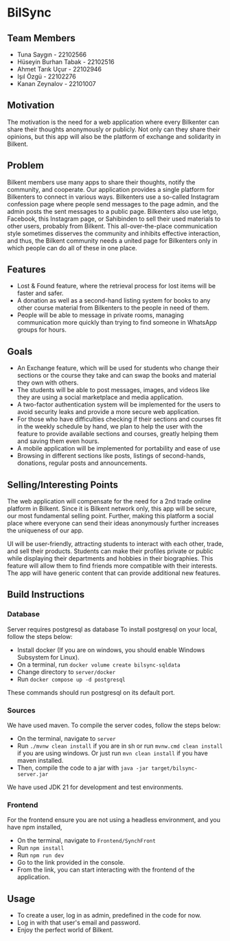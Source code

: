 # BilSync

## Team Members

- Tuna Saygın - 22102566
- Hüseyin Burhan Tabak - 22102516
- Ahmet Tarık Uçur - 22102946
- Işıl Özgü - 22102276
- Kanan Zeynalov - 22101007

## Motivation

The motivation is the need for a web application where every Bilkenter can share their thoughts anonymously or publicly.
Not only can they share their opinions, but this app will also be the platform of exchange and solidarity in Bilkent.

## Problem

Bilkent members use many apps to share their thoughts, notify the community, and cooperate.
Our application provides a single platform for Bilkenters to connect in various ways.
Bilkenters use a so-called Instagram confession page where people send messages to the page admin, and the admin posts
the sent messages to a public page.
Bilkenters also use letgo, Facebook, this Instagram page, or Sahibinden to sell their used materials to other users,
probably from Bilkent.
This all-over-the-place communication style sometimes disserves the community and inhibits effective interaction, and
thus, the Bilkent community needs a united page for Bilkenters only in which people can do all of these in one place.

## Features

- Lost & Found feature, where the retrieval process for lost items will be faster and safer.
- A donation as well as a second-hand listing system for books to any other course material from Bilkenters to the
  people in need of them.
- People will be able to message in private rooms, managing communication more quickly than trying to find someone in
  WhatsApp groups for hours.

## Goals

- An Exchange feature, which will be used for students who change their sections or the course they take and can swap
  the books and material they own with others.
- The students will be able to post messages, images, and videos like they are using a social marketplace and media
  application.
- A two-factor authentication system will be implemented for the users to avoid security leaks and provide a more secure
  web application.
- For those who have difficulties checking if their sections and courses fit in the weekly schedule by hand, we plan to
  help the user with the feature to provide available sections and courses, greatly helping them and saving them even
  hours.
- A mobile application will be implemented for portability and ease of use
- Browsing in different sections like posts, listings of second-hands, donations, regular posts and announcements.

## Selling/Interesting Points

The web application will compensate for the need for a 2nd trade online platform in Bilkent. Since it is Bilkent network
only, this app will be secure, our most fundamental selling point. Further, making this platform a social place where
everyone can send their ideas anonymously further increases the uniqueness of our app.

UI will be user-friendly, attracting students to interact with each other, trade, and sell their products. Students can
make their profiles private or public while displaying their departments and hobbies in their biographies. This feature
will allow them to find friends more compatible with their interests. The app will have generic content that can provide
additional new features.

## Build Instructions

### Database

Server requires postgresql as database
To install postgresql on your local, follow the steps below:

* Install docker (If you are on windows, you should enable Windows Subsystem for Linux).
* On a terminal, run `docker volume create bilsync-sqldata`
* Change directory to `server/docker`
* Run `docker compose up -d postgresql`

These commands should run postgresql on its default port.

### Sources

We have used maven. To compile the server codes, follow the steps below:

* On the terminal, navigate to `server`
* Run `./mvnw clean install` if you are in sh or run `mvnw.cmd clean install` if you are using windows. Or just
  run `mvn clean install` if you have maven installed.
* Then, compile the code to a jar with `java -jar target/bilsync-server.jar`

We have used JDK 21 for development and test environments.

### Frontend

For the frontend ensure you are not using a headless environment, and you have npm installed,

* On the terminal, navigate to `Frontend/SynchFront`
* Run `npm install`
* Run `npm run dev`
* Go to the link provided in the console.
* From the link, you can start interacting with the frontend of the application.


## Usage
* To create a user, log in as admin, predefined in the code for now.
* Log in with that user's email and password.
* Enjoy the perfect world of Bilkent.

